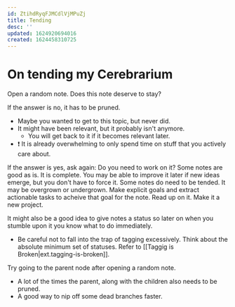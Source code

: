 ```yaml
---
id: ZtihdRyqFJMCdlVjMPuZj
title: Tending
desc: ''
updated: 1624920694016
created: 1624458310725
---
```


# On tending my Cerebrarium

Open a random note. Does this note deserve to stay?

If the answer is no, it has to be pruned.
  - Maybe you wanted to get to this topic, but never did.
  - It might have been relevant, but it probably isn't anymore.
    - You will get back to it if it becomes relevant later.
  - :exclamation:  It is already overwhelming to only spend time on stuff that you actively care about.

If the answer is yes, ask again: Do you need to work on it?
Some notes are good as is. It is complete. You may be able to improve it later if new ideas emerge, but you don't have to force it.
Some notes do need to be tended. It may be overgrown or undergrown. Make explicit goals and extract actionable tasks to acheive that goal for the note. Read up on it. Make it a new project.

It might also be a good idea to give notes a status so later on when you stumble upon it you know what to do immediately.
  - Be careful not to fall into the trap of tagging excessively. Think about the absolute minimum set of statuses. Refer to [[Taggig is Broken|ext.tagging-is-broken]].

Try going to the parent node after opening a random note.
- A lot of the times the parent, along with the children also needs to be pruned.
- A good way to nip off some dead branches faster.
